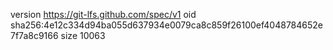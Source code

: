 version https://git-lfs.github.com/spec/v1
oid sha256:4e12c334d94ba055d637934e0079ca8c859f26100ef4048784652e7f7a8c9166
size 10063
